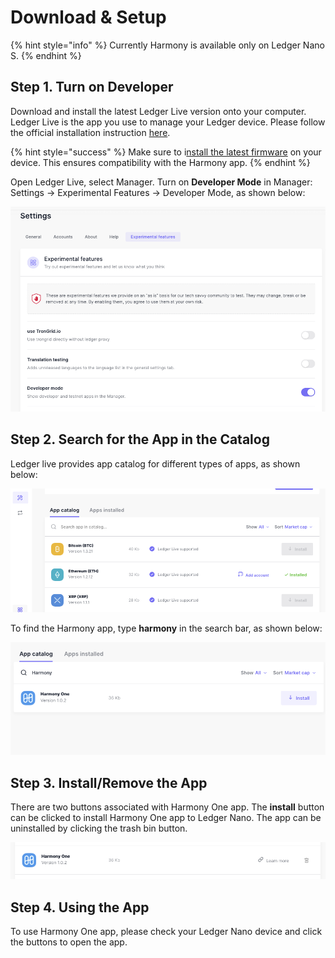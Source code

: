 # Download & Setup

{% hint style="info" %}
Currently Harmony is available only on Ledger Nano S.
{% endhint %}

## **Step 1. Turn on Developer**

Download and install the latest Ledger Live version onto your computer. Ledger Live is the app you use to manage your Ledger device.  Please follow the official installation instruction [here](https://support.ledger.com/hc/en-us/articles/360006395553).

{% hint style="success" %}
Make sure to i[nstall the latest firmware](https://support.ledgerwallet.com/hc/en-us/articles/360002731113) on your device. This ensures compatibility with the Harmony app.
{% endhint %}

Open Ledger Live,  select Manager.  Turn on **Developer Mode** in Manager: Settings -&gt; Experimental Features -&gt; Developer Mode, as shown below:

![](../../.gitbook/assets/image%20%2839%29.png)

## **Step 2. Search for the App in the Catalog**

Ledger live provides app catalog for different types of apps, as shown below:

![](../../.gitbook/assets/image%20%2842%29.png)

To find the Harmony app, type **harmony** in the search bar, as shown below:

![](../../.gitbook/assets/image%20%2883%29.png)

## **Step 3. Install/Remove the App**

There are two buttons associated with Harmony One app. The **install** button can be clicked to install Harmony One app to Ledger Nano. The app can be uninstalled by clicking the trash bin button.

![](../../.gitbook/assets/image%20%2844%29.png)

## **Step 4. Using the App**

To use Harmony One app, please check your Ledger Nano device and click the buttons to open the app.

